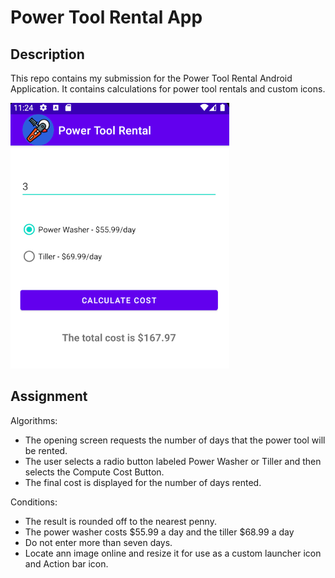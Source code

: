 # Power Tool Rental App

## Description
This repo contains my submission for the Power Tool Rental Android Application. It contains calculations for power tool rentals and custom icons.

![Sample Output](README.PNG)

## Assignment

Algorithms: 

- The opening screen requests the number of days that the power tool will be rented.
- The user selects a radio button labeled Power Washer or Tiller and then selects the Compute Cost Button.
- The final cost is displayed for the number of days rented.

Conditions:

- The result is rounded off to the nearest penny.
- The power washer costs $55.99 a day and the tiller $68.99 a day
- Do not enter more than seven days.
- Locate ann image online and resize it for use as a custom launcher icon and Action bar icon. 
